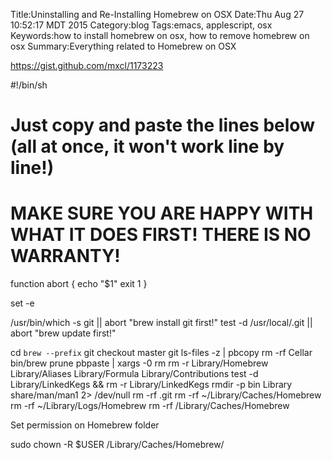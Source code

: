 Title:Uninstalling and Re-Installing Homebrew on OSX
Date:Thu Aug 27 10:52:17 MDT 2015
Category:blog 
Tags:emacs, applescript, osx
Keywords:how to install homebrew on osx, how to remove homebrew on osx
Summary:Everything related to Homebrew on OSX

https://gist.github.com/mxcl/1173223

  #!/bin/sh
  # Just copy and paste the lines below (all at once, it won't work line by line!)
  # MAKE SURE YOU ARE HAPPY WITH WHAT IT DOES FIRST! THERE IS NO WARRANTY!
  
  function abort {
    echo "$1"
    exit 1
  }
  
  set -e
  
  /usr/bin/which -s git || abort "brew install git first!"
  test -d /usr/local/.git || abort "brew update first!"
  
  cd `brew --prefix`
  git checkout master
  git ls-files -z | pbcopy
  rm -rf Cellar
  bin/brew prune
  pbpaste | xargs -0 rm
  rm -r Library/Homebrew Library/Aliases Library/Formula Library/Contributions 
  test -d Library/LinkedKegs && rm -r Library/LinkedKegs
  rmdir -p bin Library share/man/man1 2> /dev/null
  rm -rf .git
  rm -rf ~/Library/Caches/Homebrew
  rm -rf ~/Library/Logs/Homebrew
  rm -rf /Library/Caches/Homebrew

Set permission on Homebrew folder

sudo chown -R $USER /Library/Caches/Homebrew/

